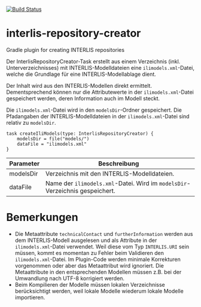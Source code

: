 [![Build Status](https://travis-ci.org/sogis/interlis-repository-creator.svg?branch=master)](https://travis-ci.org/sogis/interlis-repository-creator)

# interlis-repository-creator
Gradle plugin for creating INTERLIS repositories


Der InterlisRepositoryCreator-Task erstellt aus einem Verzeichnis (inkl. Unterverzeichnisses) mit INTERLIS-Modelldateien eine `ilimodels.xml`-Datei, welche die Grundlage für eine INTERLIS-Modellablage dient.

Der Inhalt wird aus den INTERLIS-Modellen direkt ermittelt. Dementsprechend können nur die Attributewerte in der `ilimodels.xml`-Datei gespeichert werden, deren Information auch im Modell steckt. 

Die `ilimodels.xml`-Datei wird in den `modelsDir`-Ordner gespeichert. Die Pfadangaben der INTERLIS-Modelldateien in der `ilimodels.xml`-Datei sind relativ zu `modelsDir`.

```
task createIliModels(type: InterlisRepositoryCreator) {
    modelsDir = file("models/")
    dataFile = "ilimodels.xml"
}
```

Parameter | Beschreibung
----------|-------------------
modelsDir | Verzeichnis mit den INTERLIS-Modelldateien.
dataFile  | Name der `ilimodels.xml`-Datei. Wird im `modelsDir`-Verzeichnis gespeichert.

# Bemerkungen

- Die Metaattribute `technicalContact` und `furtherInformation` werden aus dem INTERLIS-Modell ausgelesen und als Attribute in der `ilimodels.xml`-Datei verwendet. Weil diese vom Typ `INTERLIS.URI` sein müssen, kommt es momentan zu Fehler beim Validieren den `ilimodels.xml`-Datei. Im Plugin-Code werden minimale Korrekturen vorgenommen oder aber das Metaattribut wird ignoriert. Die Metaattribute in den entsprechenden Modellen müssen z.B. bei der Umwandlung nach UTF-8 korrigiert werden.
- Beim Kompilieren der Modelle müssen lokalen Verzeichnisse berücksichtigt werden, weil lokale Modelle wiederum lokale Modelle importieren.